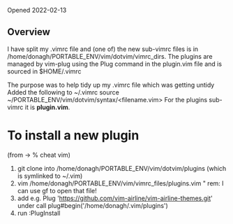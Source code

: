 Opened 2022-02-13


## Overview

I have split my .vimrc file and (one of) the new sub-vimrc files is in /home/donagh/PORTABLE_ENV/vim/dotvim/vimrc_dirs.
The plugins are managed by vim-plug using the Plug command in the plugin.vim file and is sourced in $HOME/.vimrc

The purpose was to help tidy up my .vimrc file which was getting untidy
Added the following to ~/.vimrc
source ~/PORTABLE_ENV/vim/dotvim/syntax/<filename.vim>
For the plugins sub-vimrc it is __plugin.vim__.


# To install a new plugin
(from -> % cheat vim)
 1. git clone into /home/donagh/PORTABLE_ENV/vim/dotvim/plugins (which is symlinked to ~/.vim)
 2. vim /home/donagh/PORTABLE_ENV/vim/vimrc_files/plugins.vim " rem: I can use gf to open that file!
 3. add e.g. Plug 'https://github.com/vim-airline/vim-airline-themes.git' under call plug#begin('/home/donagh/.vim/plugins')
 4. run :PlugInstall 









